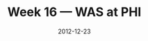 ---
layout: game
title: Week 16 — WAS at PHI
season: 2012
game_id: 2012_16_WAS_PHI
week: 16
date: 2012-12-23
home_team: PHI
away_team: WAS
final_home: 
final_away: 
pbp_url: /assets/data/pbp/2012/2012_16_WAS_PHI.csv.gz
---
